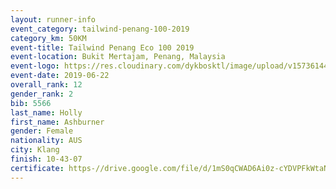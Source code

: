 ```yaml
--- 
layout: runner-info 
event_category: tailwind-penang-100-2019 
category_km: 50KM 
event-title: Tailwind Penang Eco 100 2019 
event-location: Bukit Mertajam, Penang, Malaysia 
event-logo: https://res.cloudinary.com/dykbosktl/image/upload/v1573614442/Logo/Logo_gqlzi3.jpg 
event-date: 2019-06-22 
overall_rank: 12
gender_rank: 2
bib: 5566
last_name: Holly
first_name: Ashburner
gender: Female
nationality: AUS
city: Klang
finish: 10-43-07
certificate: https-//drive.google.com/file/d/1mS0qCWAD6Ai0z-cYDVPFkWtaNlDQpyX/view?usp=sharing
--- 
```

